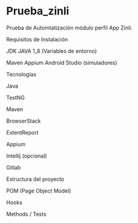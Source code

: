 # Prueba_zinli

Prueba de Automtatización módulo perfil App Zinli.

Requisitos de Instalación

JDK JAVA 1_8 (Variables de entorno)

Maven
Appium
Android Studio (simuladores)


Tecnologías

Java

TestNG

Maven

BrowserStack

ExtentReport

Appium

Intellij (opcional)

Gitlab

Estructura del proyecto

POM (Page Object Model)

Hooks

Methods / Tests
